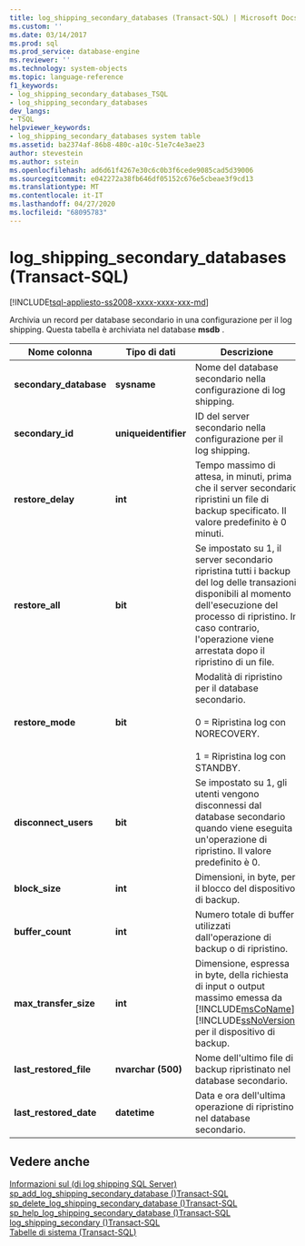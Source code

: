 ```yaml
---
title: log_shipping_secondary_databases (Transact-SQL) | Microsoft Docs
ms.custom: ''
ms.date: 03/14/2017
ms.prod: sql
ms.prod_service: database-engine
ms.reviewer: ''
ms.technology: system-objects
ms.topic: language-reference
f1_keywords:
- log_shipping_secondary_databases_TSQL
- log_shipping_secondary_databases
dev_langs:
- TSQL
helpviewer_keywords:
- log_shipping_secondary_databases system table
ms.assetid: ba2374af-86b8-480c-a10c-51e7c4e3ae23
author: stevestein
ms.author: sstein
ms.openlocfilehash: ad6d61f4267e30c6c0b3f6cede9085cad5d39006
ms.sourcegitcommit: e042272a38fb646df05152c676e5cbeae3f9cd13
ms.translationtype: MT
ms.contentlocale: it-IT
ms.lasthandoff: 04/27/2020
ms.locfileid: "68095783"
---
```

# <a name="log_shipping_secondary_databases-transact-sql"></a>log_shipping_secondary_databases (Transact-SQL)
[!INCLUDE[tsql-appliesto-ss2008-xxxx-xxxx-xxx-md](../../includes/tsql-appliesto-ss2008-xxxx-xxxx-xxx-md.md)]

  Archivia un record per database secondario in una configurazione per il log shipping. Questa tabella è archiviata nel database **msdb** .  
  
|Nome colonna|Tipo di dati|Descrizione|  
|-----------------|---------------|-----------------|  
|**secondary_database**|**sysname**|Nome del database secondario nella configurazione di log shipping.|  
|**secondary_id**|**uniqueidentifier**|ID del server secondario nella configurazione per il log shipping.|  
|**restore_delay**|**int**|Tempo massimo di attesa, in minuti, prima che il server secondario ripristini un file di backup specificato. Il valore predefinito è 0 minuti.|  
|**restore_all**|**bit**|Se impostato su 1, il server secondario ripristina tutti i backup del log delle transazioni disponibili al momento dell'esecuzione del processo di ripristino. In caso contrario, l'operazione viene arrestata dopo il ripristino di un file.|  
|**restore_mode**|**bit**|Modalità di ripristino per il database secondario.<br /><br /> 0 = Ripristina log con NORECOVERY.<br /><br /> 1 = Ripristina log con STANDBY.|  
|**disconnect_users**|**bit**|Se impostato su 1, gli utenti vengono disconnessi dal database secondario quando viene eseguita un'operazione di ripristino. Il valore predefinito è 0.|  
|**block_size**|**int**|Dimensioni, in byte, per il blocco del dispositivo di backup.|  
|**buffer_count**|**int**|Numero totale di buffer utilizzati dall'operazione di backup o di ripristino.|  
|**max_transfer_size**|**int**|Dimensione, espressa in byte, della richiesta di input o output massimo emessa da [!INCLUDE[msCoName](../../includes/msconame-md.md)] [!INCLUDE[ssNoVersion](../../includes/ssnoversion-md.md)] per il dispositivo di backup.|  
|**last_restored_file**|**nvarchar (500)**|Nome dell'ultimo file di backup ripristinato nel database secondario.|  
|**last_restored_date**|**datetime**|Data e ora dell'ultima operazione di ripristino nel database secondario.|  
  
## <a name="see-also"></a>Vedere anche  
 [Informazioni sul &#40;di log shipping SQL Server&#41;](../../database-engine/log-shipping/about-log-shipping-sql-server.md)   
 [sp_add_log_shipping_secondary_database &#40;&#41;Transact-SQL](../../relational-databases/system-stored-procedures/sp-add-log-shipping-secondary-database-transact-sql.md)   
 [sp_delete_log_shipping_secondary_database &#40;&#41;Transact-SQL](../../relational-databases/system-stored-procedures/sp-delete-log-shipping-secondary-database-transact-sql.md)   
 [sp_help_log_shipping_secondary_database &#40;&#41;Transact-SQL](../../relational-databases/system-stored-procedures/sp-help-log-shipping-secondary-database-transact-sql.md)   
 [log_shipping_secondary &#40;&#41;Transact-SQL](../../relational-databases/system-tables/log-shipping-secondary-transact-sql.md)   
 [Tabelle di sistema &#40;Transact-SQL&#41;](../../relational-databases/system-tables/system-tables-transact-sql.md)  
  
  
